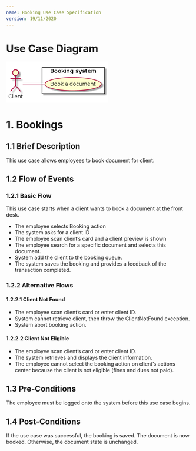 ```yaml
---
name: Booking Use Case Specification
version: 19/11/2020
---
```


# Use Case Diagram

![Use Case Diagram](./booking.png)

# 1. Bookings

## 1.1 Brief Description

This use case allows employees to book document for client.

## 1.2 Flow of Events

### 1.2.1 Basic Flow

This use case starts when a client wants to book a document at the front desk.

* The employee selects Booking action
* The system asks for a client ID
* The employee scan client’s card and a client preview is shown
* The employee search for a specific document and selects this document.
* System add the client to the booking queue.
* The system saves the booking and provides a feedback of the transaction completed.

### 1.2.2 Alternative Flows

#### 1.2.2.1 Client Not Found

* The employee scan client’s card or enter client ID.
* System cannot retrieve client, then throw the ClientNotFound exception.
* System abort booking action.

#### 1.2.2.2 Client Not Eligible

* The employee scan client’s card or enter client ID.
* The system retrieves and displays the client information.
* The employee cannot select the booking action on client’s actions center because the client is not eligible (fines and dues not paid).

## 1.3 Pre-Conditions

The employee must be logged onto the system before this use case begins.

## 1.4 Post-Conditions

If the use case was successful, the booking is saved. The document is now booked. Otherwise, the document state is unchanged.